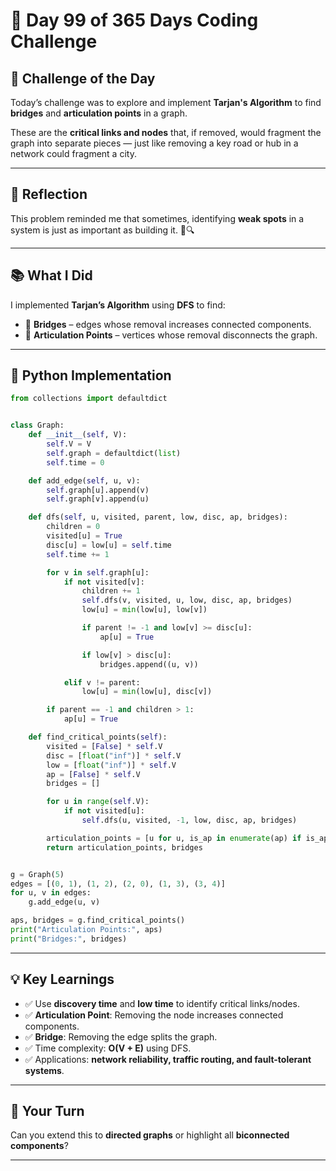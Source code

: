 # 🚀 Day 99 of 365 Days Coding Challenge

## 🎯 Challenge of the Day
Today’s challenge was to explore and implement **Tarjan's Algorithm** to find **bridges** and **articulation points** in a graph.

These are the **critical links and nodes** that, if removed, would fragment the graph into separate pieces — just like removing a key road or hub in a network could fragment a city.

---

## 💭 Reflection
This problem reminded me that sometimes, identifying **weak spots** in a system is just as important as building it. 🧠🔍

---

## 📚 What I Did
I implemented **Tarjan’s Algorithm** using **DFS** to find:

- 🔗 **Bridges** – edges whose removal increases connected components.  
- 🧩 **Articulation Points** – vertices whose removal disconnects the graph.

---

## 📝 Python Implementation

```python
from collections import defaultdict


class Graph:
    def __init__(self, V):
        self.V = V
        self.graph = defaultdict(list)
        self.time = 0

    def add_edge(self, u, v):
        self.graph[u].append(v)
        self.graph[v].append(u)

    def dfs(self, u, visited, parent, low, disc, ap, bridges):
        children = 0
        visited[u] = True
        disc[u] = low[u] = self.time
        self.time += 1

        for v in self.graph[u]:
            if not visited[v]:
                children += 1
                self.dfs(v, visited, u, low, disc, ap, bridges)
                low[u] = min(low[u], low[v])

                if parent != -1 and low[v] >= disc[u]:
                    ap[u] = True

                if low[v] > disc[u]:
                    bridges.append((u, v))

            elif v != parent:
                low[u] = min(low[u], disc[v])

        if parent == -1 and children > 1:
            ap[u] = True

    def find_critical_points(self):
        visited = [False] * self.V
        disc = [float("inf")] * self.V
        low = [float("inf")] * self.V
        ap = [False] * self.V
        bridges = []

        for u in range(self.V):
            if not visited[u]:
                self.dfs(u, visited, -1, low, disc, ap, bridges)

        articulation_points = [u for u, is_ap in enumerate(ap) if is_ap]
        return articulation_points, bridges


g = Graph(5)
edges = [(0, 1), (1, 2), (2, 0), (1, 3), (3, 4)]
for u, v in edges:
    g.add_edge(u, v)

aps, bridges = g.find_critical_points()
print("Articulation Points:", aps)
print("Bridges:", bridges)
```

---

## 💡 Key Learnings
- ✅ Use **discovery time** and **low time** to identify critical links/nodes.  
- ✅ **Articulation Point**: Removing the node increases connected components.  
- ✅ **Bridge**: Removing the edge splits the graph.  
- ✅ Time complexity: **O(V + E)** using DFS.  
- ✅ Applications: **network reliability, traffic routing, and fault-tolerant systems**.  

---

## 🚀 Your Turn
Can you extend this to **directed graphs** or highlight all **biconnected components**?

---